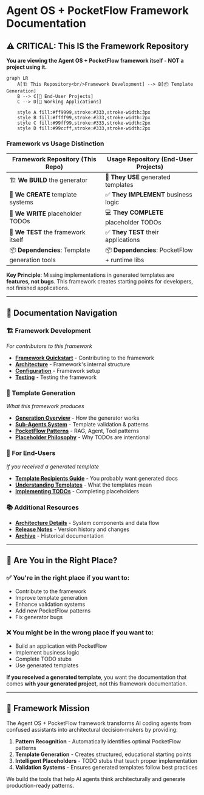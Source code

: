 # Agent OS + PocketFlow Framework Documentation

## ⚠️ CRITICAL: This IS the Framework Repository

**You are viewing the Agent OS + PocketFlow framework itself - NOT a project using it.**

```mermaid
graph LR
    A[🏗️ This Repository<br/>Framework Development] --> B[📦 Template Generation]
    B --> C[📁 End-User Projects]
    C --> D[🚀 Working Applications]
    
    style A fill:#ff9999,stroke:#333,stroke-width:3px
    style B fill:#ffff99,stroke:#333,stroke-width:2px
    style C fill:#99ff99,stroke:#333,stroke-width:2px
    style D fill:#99ccff,stroke:#333,stroke-width:2px
```

### Framework vs Usage Distinction

| Framework Repository (This Repo) | Usage Repository (End-User Projects) |
|----------------------------------|-------------------------------------|
| 🏗️ **We BUILD** the generator | 🚀 **They USE** generated templates |
| 🔧 **We CREATE** template systems | ✅ **They IMPLEMENT** business logic |
| 📝 **We WRITE** placeholder TODOs | 💻 **They COMPLETE** placeholder TODOs |
| 🧪 **We TEST** the framework itself | ✅ **They TEST** their applications |
| 📦 **Dependencies**: Template generation tools | 📦 **Dependencies**: PocketFlow + runtime libs |

**Key Principle**: Missing implementations in generated templates are **features, not bugs**. This framework creates starting points for developers, not finished applications.

---

## 📖 Documentation Navigation

### 🏗️ Framework Development
*For contributors to this framework*

- **[Framework Quickstart](framework-development/QUICKSTART.md)** - Contributing to the framework
- **[Architecture](architecture/README.md)** - Framework's internal structure  
- **[Configuration](framework-development/CONFIGURATION.md)** - Framework setup
- **[Testing](framework-development/TESTING.md)** - Testing the framework

### 🎨 Template Generation
*What this framework produces*

- **[Generation Overview](template-generation/README.md)** - How the generator works
- **[Sub-Agents System](template-generation/sub-agents/overview.md)** - Template validation & patterns
- **[PocketFlow Patterns](template-generation/patterns/README.md)** - RAG, Agent, Tool patterns
- **[Placeholder Philosophy](template-generation/placeholders.md)** - Why TODOs are intentional

### 👥 For End-Users
*If you received a generated template*

- **[Template Recipients Guide](for-end-users/README.md)** - You probably want generated docs
- **[Understanding Templates](for-end-users/understanding-templates.md)** - What the templates mean
- **[Implementing TODOs](for-end-users/implementing-todos.md)** - Completing placeholders

### 📚 Additional Resources

- **[Architecture Details](architecture/README.md)** - System components and data flow
- **[Release Notes](releases/)** - Version history and changes
- **[Archive](archive/)** - Historical documentation

---

## 🚨 Are You in the Right Place?

### ✅ You're in the right place if you want to:
- Contribute to the framework
- Improve template generation
- Enhance validation systems
- Add new PocketFlow patterns
- Fix generator bugs

### ❌ You might be in the wrong place if you want to:
- Build an application with PocketFlow
- Implement business logic
- Complete TODO stubs
- Use generated templates

**If you received a generated template**, you want the documentation that comes **with your generated project**, not this framework documentation.

---

## 🎯 Framework Mission

The Agent OS + PocketFlow framework transforms AI coding agents from confused assistants into architectural decision-makers by providing:

1. **Pattern Recognition** - Automatically identifies optimal PocketFlow patterns
2. **Template Generation** - Creates structured, educational starting points  
3. **Intelligent Placeholders** - TODO stubs that teach proper implementation
4. **Validation Systems** - Ensures generated templates follow best practices

We build the tools that help AI agents think architecturally and generate production-ready patterns.